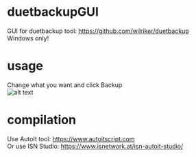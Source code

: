 # duetbackupGUI
GUI for duetbackup tool: https://github.com/wilriker/duetbackup  
Windows only!

# usage
Change what you want and click Backup  
![alt text](https://i.imgur.com/VmiOcLN.png)

# compilation
Use AutoIt tool: https://www.autoitscript.com  
Or use ISN Studio: https://www.isnetwork.at/isn-autoit-studio/
